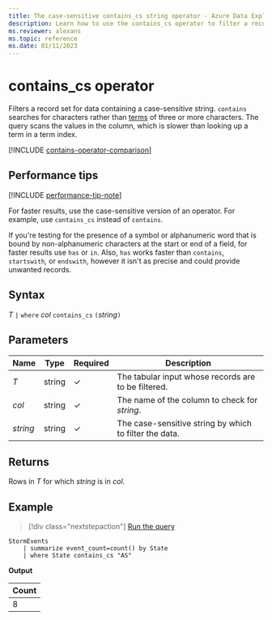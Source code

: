 ```yaml
---
title: The case-sensitive contains_cs string operator - Azure Data Explorer
description: Learn how to use the contains_cs operator to filter a record set for data containing a case-sensitive string.
ms.reviewer: alexans
ms.topic: reference
ms.date: 01/11/2023
---
```

# contains_cs operator

Filters a record set for data containing a case-sensitive string. `contains` searches for characters rather than [terms](datatypes-string-operators.md#what-is-a-term) of three or more characters. The query scans the values in the column, which is slower than looking up a term in a term index.

[!INCLUDE [contains-operator-comparison](../../includes/contains-operator-comparison.md)]

## Performance tips

[!INCLUDE [performance-tip-note](../../includes/performance-tip-note.md)]

For faster results, use the case-sensitive version of an operator. For example, use `contains_cs` instead of `contains`.

If you're testing for the presence of a symbol or alphanumeric word that is bound by non-alphanumeric characters at the start or end of a field, for faster results use `has` or `in`. Also, `has` works faster than `contains`, `startswith`, or `endswith`, however it isn't as precise and could provide unwanted records.

## Syntax

*T* `|` `where` *col* `contains_cs` `(`*string*`)`

## Parameters

| Name | Type | Required | Description |
|--|--|--|--|
| *T* | string | &check; | The tabular input whose records are to be filtered. |
| *col* | string | &check; | The name of the column to check for *string*. |
| *string* | string | &check; | The case-sensitive string by which to filter the data. |

## Returns

Rows in *T* for which *string* is in *col*.

## Example

> [!div class="nextstepaction"]
> <a href="https://dataexplorer.azure.com/clusters/help/databases/Samples?query=H4sIAAAAAAAAAwsuyS/KdS1LzSsp5lIAghqF4tLc3MSizKpUhVSQcHxyfmleiS2Y1NBUSKpUCC5JLEmFKi7PSC1KhYgoJOfnlSRm5hXHJxcrKDkGKwEAd3al+FsAAAA=" target="_blank">Run the query</a>

```kusto
StormEvents
    | summarize event_count=count() by State
    | where State contains_cs "AS"
```

**Output**

|Count|
|-----|
|8|
